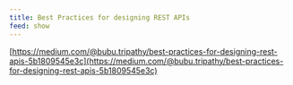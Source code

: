 ```yaml
---
title: Best Practices for designing REST APIs
feed: show
---
```


[https://medium.com/@bubu.tripathy/best-practices-for-designing-rest-apis-5b1809545e3c](https://medium.com/@bubu.tripathy/best-practices-for-designing-rest-apis-5b1809545e3c)
